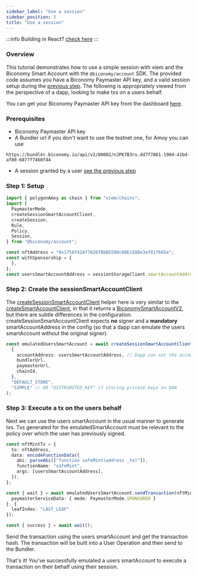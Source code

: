 ```yaml
---
sidebar_label: "Use a session"
sidebar_position: 5
title: "Use a session"
---
```


:::info
Building in React? [check here](../../react/useSession.md)
:::

### Overview

This tutorial demonstrates how to use a simple session with viem and the Biconomy Smart Account with the `@biconomy/account` SDK. The provided code assumes you have a Biconomy Paymaster API key, and a valid session setup during the [previous step](./createSession). The following is appropriately viewed from the perspective of a dapp, looking to make txs on a users behalf.

You can get your Biconomy Paymaster API key from the dashboard [here](https://dashboard.biconomy.io/).

### Prerequisites

- Biconomy Paymaster API key
- A Bundler url if you don't want to use the testnet one, for Amoy you can use

```
https://bundler.biconomy.io/api/v2/80002/nJPK7B3ru.dd7f7861-190d-41bd-af80-6877f74b8f44
```

- A session granted by a user [see the previous step](./createSession)

### Step 1: Setup

```typescript
import { polygonAmoy as chain } from "viem/chains";
import {
  PaymasterMode,
  createSessionSmartAccountClient,
  createSession,
  Rule,
  Policy,
  Session,
} from "@biconomy/account";

const nftAddress = "0x1758f42Af7026fBbB559Dc60EcE0De3ef81f665e";
const withSponsorship = {
  },
};
const usersSmartAccountAddress = sessionStorageClient.smartAccountAddress;
```

### Step 2: Create the sessionSmartAccountClient

The [createSessionSmartAccountClient](https://bcnmy.github.io/biconomy-client-sdk/functions/createSessionSmartAccountClient.html) helper here is very similar to the [createSmartAccountClient](https://bcnmy.github.io/biconomy-client-sdk/functions/createSmartAccountClient.html), in that it returns a [BiconomySmartAccountV2](https://bcnmy.github.io/biconomy-client-sdk/classes/BiconomySmartAccountV2.html), but there are subtle differences in the configuration. createSessionSmartAccountClient expects **no** signer and a **mandatory** smartAccountAddress in the config (so that a dapp can emulate the users smartAccount without the original signer).

```typescript
const emulatedUsersSmartAccount = await createSessionSmartAccountClient(
  {
    accountAddress: usersSmartAccountAddress, // Dapp can set the account address on behalf of the user
    bundlerUrl,
    paymasterUrl,
    chainId,
  },
  "DEFAULT_STORE",
  "SIMPLE" // OR "DISTRIBUTED_KEY" if storing private keys on DAN
);
```

### Step 3: Execute a tx on the users behalf

Next we can use the users smartAccount in the usual manner to generate txs. Txs generated for the emulatedSmartAccount must be relevant to the policy over which the user has previously signed.

```typescript
const nftMintTx = {
  to: nftAddress,
  data: encodeFunctionData({
    abi: parseAbi(["function safeMint(address _to)"]),
    functionName: "safeMint",
    args: [usersSmartAccountAddress],
  }),
};

const { wait } = await emulatedUsersSmartAccount.sendTransaction(nftMintTx, {
  paymasterServiceData: { mode: PaymasterMode.SPONSORED }
}, {
  leafIndex: "LAST_LEAF"
});

const { success } = await wait();
```

Send the transaction using the users smartAccount and get the transaction hash. The transaction will be built into a User Operation and then send to the Bundler.

That's it! You've successfully emulated a users smartAccount to execute a transaction on their behalf using their session.
